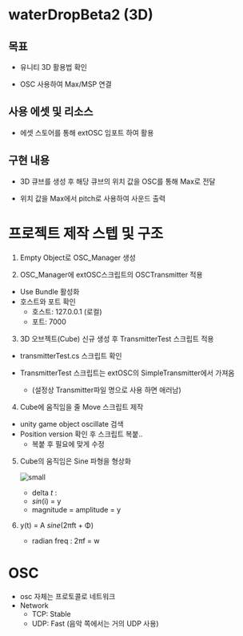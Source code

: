 # waterDropBeta2 (3D)



## 목표

- 유니티 3D 활용법 확인

- OSC 사용하여 Max/MSP 연결



## 사용 에셋 및 리소스

- 에셋 스토어를 통해 extOSC 임포트 하여 활용 



## 구현 내용

- 3D 큐브를 생성 후 해당 큐브의 위치 값을 OSC를 통해 Max로 전달

- 위치 값을 Max에서 pitch로 사용하여 사운드 출력



# 프로젝트 제작 스텝 및 구조

1.  Empty Object로 OSC_Manager 생성

2.  OSC_Manager에 extOSC스크립트의  OSCTransmitter 적용

   - Use Bundle 활성화
   - 호스트와 포트 확인
     - 호스트: 127.0.0.1 (로컬)
     - 포트: 7000

3.  3D 오브젝트(Cube) 신규 생성 후 TransmitterTest 스크립트 적용

   - transmitterTest.cs 스크립트 확인

   - TransmitterTest 스크립트는 extOSC의 SimpleTransmitter에서 가져옴
     -  (설정상 Transmitter파일 명으로 사용 하면 애러남)

4.  Cube에 움직임을 줄 Move 스크립트 제작

   - unity game object oscillate 검색
   - Position version 확인 후 스크립트 복붙.. 
     - 복붙 후 필요에 맞게 수정

5. Cube의 움직임은 Sine 파형을 형상화

   ![small](https://user-images.githubusercontent.com/52766675/62026920-54e81a80-b217-11e9-878c-860e8eb54f34.png)

   - delta _t_ : 
   - _sin_(i) = y
   - magnitude = amplitude = y



6. y(t) = A _sine_(2πft + Φ)
   - radian freq : 2πf = w

# OSC

- osc 자체는 프로토콜로 네트워크
- Network
  - TCP:  Stable
  - UDP: Fast (음악 쪽에서는 거의 UDP 사용)



